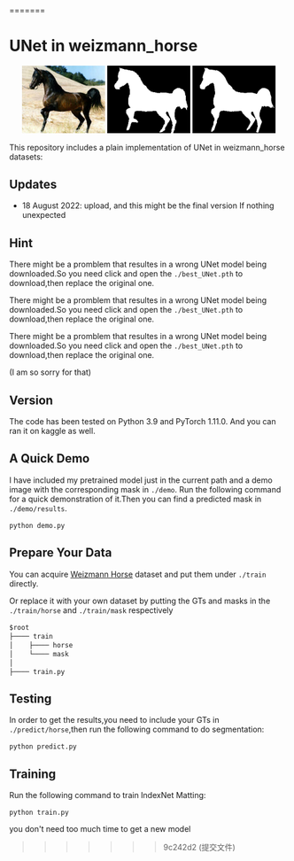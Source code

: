 =======
# UNet in weizmann_horse

<p align="center">
  <img src="figures/demo.png" width="150" title="Original Image"/> <img src="figures/demo_mask.jpg" width="150" title="GT mask"/>  <img src="figures/demo_pred.jpg" width="150" title="pred mask"/>
</p>

This repository includes a plain implementation of UNet in weizmann_horse datasets:



## Updates
- 18 August 2022: upload, and this might be the final version If nothing unexpected

## Hint
There might be a promblem that resultes in a wrong UNet model being downloaded.So you need click and open the `./best_UNet.pth` to download,then replace the original one.

There might be a promblem that resultes in a wrong UNet model being downloaded.So you need click and open the `./best_UNet.pth` to download,then replace the original one.

There might be a promblem that resultes in a wrong UNet model being downloaded.So you need click and open the `./best_UNet.pth` to download,then replace the original one.

(I am so sorry for that)

## Version
The code has been tested on Python 3.9 and PyTorch 1.11.0. 
And you can ran it on kaggle as well.

## A Quick Demo
I have included my pretrained model just in the current path and a demo image with the corresponding mask in `./demo`. Run the following command for a quick demonstration of it.Then you can find a predicted mask in `./demo/results`.

    python demo.py
    
## Prepare Your Data
You can acquire [Weizmann Horse](https://www.kaggle.com/datasets/ztaihong/weizmann-horse-database/metadata) dataset and put them under `./train` directly.

Or replace it with your own dataset by putting the GTs and masks in the `./train/horse` and `./train/mask` respectively

````
$root
├──── train
│    ├──── horse
│    └──── mask
│    
├──── train.py
````

## Testing
In order to get the results,you need to include your GTs in  `./predict/horse`,then run the following command to do segmentation:

    python predict.py

## Training
Run the following command to train IndexNet Matting:

    python train.py
    
you don't need too much time to get a new model
>>>>>>> 9c242d2 (提交文件)
